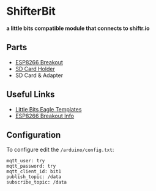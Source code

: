 # ShifterBit

**a little bits compatible module that connects to shiftr.io**

## Parts

- [ESP8266 Breakout](http://www.mouser.ch/ProductDetail/Adafruit/2471/?qs=sGAEpiMZZMuJ3l9lTgMBp%2frnoxsPagxMQVIxc1X%252bEHbnrRJkxRVMMQ%3d%3d)
- [SD Card Holder](http://www.mouser.ch/ProductDetail/Molex/47352-1001/?qs=sGAEpiMZZMuJakaoiLiBpqoYXsE4YrD3r%2fU0grh%2fJ8Q%3d)
- SD Card & Adapter

## Useful Links

- [Little Bits Eagle Templates](https://github.com/littleBitsbitLab/HDK-eagle-templates-libraries)
- [ESP8266 Breakout Info](https://learn.adafruit.com/adafruit-huzzah-esp8266-breakout/overview)

## Configuration

To configure edit the `/arduino/config.txt`:

```
mqtt_user: try
mqtt_password: try
mqtt_client_id: bit1
publish_topic: /data
subscribe_topic: /data
```
